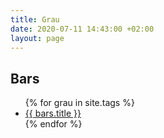 ```yaml
---
title: Grau
date: 2020-07-11 14:43:00 +02:00
layout: page
---
```



## Bars
<ul>
{% for grau in site.tags %}
<li><a href="{{ bars.url }}"> {{ bars.title }}</a> </li>
{% endfor %}
</ul>